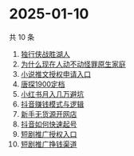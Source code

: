 # 2025-01-10

共 10 条

<!-- BEGIN ZHIHUSEARCH -->
<!-- 最后更新时间 Fri Jan 10 2025 00:13:04 GMT+0800 (China Standard Time) -->
1. [独行侠战胜湖人](https://www.zhihu.com/search?q=独行侠战胜湖人)
1. [为什么现在人动不动怪罪原生家庭](https://www.zhihu.com/search?q=为什么现在人动不动怪罪原生家庭)
1. [小说推文授权申请入口](https://www.zhihu.com/search?q=小说推文授权申请入口)
1. [唐探1900定档](https://www.zhihu.com/search?q=唐探1900定档)
1. [小红书月入几万避坑](https://www.zhihu.com/search?q=小红书月入几万避坑)
1. [抖音赚钱模式与逻辑](https://www.zhihu.com/search?q=抖音赚钱模式与逻辑)
1. [新手无货源开网店](https://www.zhihu.com/search?q=新手无货源开网店)
1. [抖音如何快速起号](https://www.zhihu.com/search?q=抖音如何快速起号)
1. [短剧推广授权入口](https://www.zhihu.com/search?q=短剧推广授权入口)
1. [短剧推广挣钱渠道](https://www.zhihu.com/search?q=短剧推广挣钱渠道)
<!-- END ZHIHUSEARCH -->
